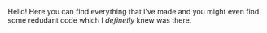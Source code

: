 Hello! Here you can find everything that i've made and you might even find some redudant code which I _definetly_ knew was there.
